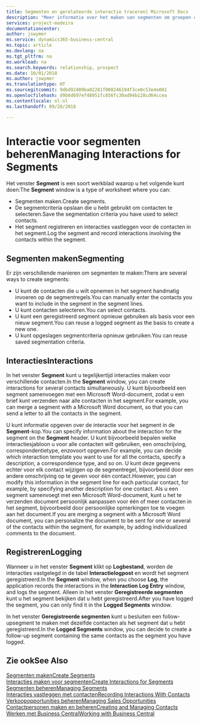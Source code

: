 ```yaml
---
title: Segmenten en gerelateerde interactie traceren| Microsoft Docs
description: "Meer informatie over het maken van segmenten om groepen contacten te definiëren en interacties op te geven voor segmenten."
services: project-madeira
documentationcenter: 
author: jswymer
ms.service: dynamics365-business-central
ms.topic: article
ms.devlang: na
ms.tgt_pltfrm: na
ms.workload: na
ms.search.keywords: relationship, prospect
ms.date: 10/01/2018
ms.author: jswymer
ms.translationtype: HT
ms.sourcegitcommit: 9dbd92409ba02281f008246194f3ce0c53e4e001
ms.openlocfilehash: d9b6d697ef48951fc656fc30ad94b128cd64ccea
ms.contentlocale: nl-nl
ms.lasthandoff: 09/28/2018

---
```

# <a name="managing-interactions-for-segments"></a><span data-ttu-id="68410-103">Interactie voor segmenten beheren</span><span class="sxs-lookup"><span data-stu-id="68410-103">Managing Interactions for Segments</span></span>
<span data-ttu-id="68410-104">Het venster **Segment** is een soort werkblad waarop u het volgende kunt doen:</span><span class="sxs-lookup"><span data-stu-id="68410-104">The **Segment** window is a type of worksheet where you can:</span></span>

* <span data-ttu-id="68410-105">Segmenten maken.</span><span class="sxs-lookup"><span data-stu-id="68410-105">Create segments.</span></span>
* <span data-ttu-id="68410-106">De segmentcriteria opslaan die u hebt gebruikt om contacten te selecteren.</span><span class="sxs-lookup"><span data-stu-id="68410-106">Save the segmentation criteria you have used to select contacts.</span></span>
* <span data-ttu-id="68410-107">Het segment registreren en interacties vastleggen voor de contacten in het segment.</span><span class="sxs-lookup"><span data-stu-id="68410-107">Log the segment and record interactions involving the contacts within the segment.</span></span>

## <a name="segmenting"></a><span data-ttu-id="68410-108">Segmenten maken</span><span class="sxs-lookup"><span data-stu-id="68410-108">Segmenting</span></span>
<span data-ttu-id="68410-109">Er zijn verschillende manieren om segmenten te maken:</span><span class="sxs-lookup"><span data-stu-id="68410-109">There are several ways to create segments:</span></span>

* <span data-ttu-id="68410-110">U kunt de contacten die u wilt opnemen in het segment handmatig invoeren op de segmentregels.</span><span class="sxs-lookup"><span data-stu-id="68410-110">You can manually enter the contacts you want to include in the segment in the segment lines.</span></span>
* <span data-ttu-id="68410-111">U kunt contacten selecteren.</span><span class="sxs-lookup"><span data-stu-id="68410-111">You can select contacts.</span></span>
* <span data-ttu-id="68410-112">U kunt een geregistreerd segment opnieuw gebruiken als basis voor een nieuw segment.</span><span class="sxs-lookup"><span data-stu-id="68410-112">You can reuse a logged segment as the basis to create a new one.</span></span>
* <span data-ttu-id="68410-113">U kunt opgeslagen segmentcriteria opnieuw gebruiken.</span><span class="sxs-lookup"><span data-stu-id="68410-113">You can reuse saved segmentation criteria.</span></span>

## <a name="interactions"></a><span data-ttu-id="68410-114">Interacties</span><span class="sxs-lookup"><span data-stu-id="68410-114">Interactions</span></span>
<span data-ttu-id="68410-115">In het venster **Segment** kunt u tegelijkertijd interacties maken voor verschillende contacten.</span><span class="sxs-lookup"><span data-stu-id="68410-115">In the **Segment** window, you can create interactions for several contacts simultaneously.</span></span> <span data-ttu-id="68410-116">U kunt bijvoorbeeld een segment samenvoegen met een Microsoft Word-document, zodat u een brief kunt verzenden naar alle contacten in het segment.</span><span class="sxs-lookup"><span data-stu-id="68410-116">For example, you can merge a segment with a Microsoft Word document, so that you can send a letter to all the contacts in the segment.</span></span>

<span data-ttu-id="68410-117">U kunt informatie opgeven over de interactie voor het segment in de **Segment**-kop.</span><span class="sxs-lookup"><span data-stu-id="68410-117">You can specify information about the interaction for the segment on the **Segment** header.</span></span> <span data-ttu-id="68410-118">U kunt bijvoorbeeld bepalen welke interactiesjabloon u voor alle contacten wilt gebruiken, een omschrijving, correspondentietype, enzovoort opgeven.</span><span class="sxs-lookup"><span data-stu-id="68410-118">For example, you can decide which interaction template you want to use for all the contacts, specify a description, a correspondence type, and so on.</span></span> <span data-ttu-id="68410-119">U kunt deze gegevens echter voor elk contact wijzigen op de segmentregel, bijvoorbeeld door een andere omschrijving op te geven voor één contact.</span><span class="sxs-lookup"><span data-stu-id="68410-119">However, you can modify this information in the segment line for each particular contact, for example, by specifying another description for one contact.</span></span> <span data-ttu-id="68410-120">Als u een segment samenvoegt met een Microsoft Word-document, kunt u het te verzenden document persoonlijk aanpassen voor één of meer contacten in het segment, bijvoorbeeld door persoonlijke opmerkingen toe te voegen aan het document.</span><span class="sxs-lookup"><span data-stu-id="68410-120">If you are merging a segment with a Microsoft Word document, you can personalize the document to be sent for one or several of the contacts within the segment, for example, by adding individualized comments to the document.</span></span>

## <a name="logging"></a><span data-ttu-id="68410-121">Registreren</span><span class="sxs-lookup"><span data-stu-id="68410-121">Logging</span></span>
<span data-ttu-id="68410-122">Wanneer u in het venster **Segment** klikt op **Logbestand**, worden de interacties vastgelegd in de tabel **Interactielogpost** en wordt het segment geregistreerd.</span><span class="sxs-lookup"><span data-stu-id="68410-122">In the **Segment** window, when you choose **Log**, the application records the interactions in the **Interaction Log Entry** window, and logs the segment.</span></span> <span data-ttu-id="68410-123">Alleen in het venster **Geregistreerde segmenten** kunt u het segment bekijken dat u hebt geregistreerd.</span><span class="sxs-lookup"><span data-stu-id="68410-123">After you have logged the segment, you can only find it in the **Logged Segments** window.</span></span>

<span data-ttu-id="68410-124">In het venster **Geregistreerde segmenten** kunt u besluiten een follow-upsegment te maken met dezelfde contacten als het segment dat u hebt geregistreerd.</span><span class="sxs-lookup"><span data-stu-id="68410-124">In the **Logged Segments** window, you can decide to create a follow-up segment containing the same contacts as the segment you have logged.</span></span>

## <a name="see-also"></a><span data-ttu-id="68410-125">Zie ook</span><span class="sxs-lookup"><span data-stu-id="68410-125">See Also</span></span>
[<span data-ttu-id="68410-126">Segmenten maken</span><span class="sxs-lookup"><span data-stu-id="68410-126">Create Segments</span></span>](marketing-how-create-segment.md)  
[<span data-ttu-id="68410-127">Interacties maken voor segmenten</span><span class="sxs-lookup"><span data-stu-id="68410-127">Create Interactions for Segments</span></span>](marketing-how-create-interactions.md)  
[<span data-ttu-id="68410-128">Segmenten beheren</span><span class="sxs-lookup"><span data-stu-id="68410-128">Managing Segments</span></span>](marketing-segments.md)  
[<span data-ttu-id="68410-129">Interacties vastleggen met contacten</span><span class="sxs-lookup"><span data-stu-id="68410-129">Recording Interactions With Contacts</span></span>](marketing-interactions.md)  
[<span data-ttu-id="68410-130">Verkoopopportunities beheren</span><span class="sxs-lookup"><span data-stu-id="68410-130">Managing Sales Opportunities</span></span>](marketing-manage-sales-opportunities.md)  
[<span data-ttu-id="68410-131">Contactpersonen maken en beheren</span><span class="sxs-lookup"><span data-stu-id="68410-131">Creating and Managing Contacts</span></span>](marketing-contacts.md)  
[<span data-ttu-id="68410-132">Werken met Business Central</span><span class="sxs-lookup"><span data-stu-id="68410-132">Working with Business Central</span></span>](ui-work-product.md)

